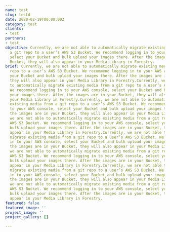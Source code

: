 ```yaml
---
name: test
slug: testd
date: 2020-02-19T00:00:00Z
category: test
clients:
- test
partners:
- test
objective: Currently, we are not able to automatically migrate existing media from
  a git repo to a user’s AWS S3 Bucket. We recommend logging in to your AWS console,
  select your Bucket and bulk upload your images there. After the images are in your
  Bucket, they will also appear in your Media Library in Forestry.
brief: Currently, we are not able to automatically migrate existing media from a git
  repo to a user’s AWS S3 Bucket. We recommend logging in to your AWS console, select
  your Bucket and bulk upload your images there. After the images are in your Bucket,
  they will also appear in your Media Library in Forestry.Currently, we are not able
  to automatically migrate existing media from a git repo to a user’s AWS S3 Bucket.
  We recommend logging in to your AWS console, select your Bucket and bulk upload
  your images there. After the images are in your Bucket, they will also appear in
  your Media Library in Forestry.Currently, we are not able to automatically migrate
  existing media from a git repo to a user’s AWS S3 Bucket. We recommend logging in
  to your AWS console, select your Bucket and bulk upload your images there. After
  the images are in your Bucket, they will also appear in your Media Library in Forestry.Currently,
  we are not able to automatically migrate existing media from a git repo to a user’s
  AWS S3 Bucket. We recommend logging in to your AWS console, select your Bucket and
  bulk upload your images there. After the images are in your Bucket, they will also
  appear in your Media Library in Forestry.Currently, we are not able to automatically
  migrate existing media from a git repo to a user’s AWS S3 Bucket. We recommend logging
  in to your AWS console, select your Bucket and bulk upload your images there. After
  the images are in your Bucket, they will also appear in your Media Library in Forestry.Currently,
  we are not able to automatically migrate existing media from a git repo to a user’s
  AWS S3 Bucket. We recommend logging in to your AWS console, select your Bucket and
  bulk upload your images there. After the images are in your Bucket, they will also
  appear in your Media Library in Forestry.Currently, we are not able to automatically
  migrate existing media from a git repo to a user’s AWS S3 Bucket. We recommend logging
  in to your AWS console, select your Bucket and bulk upload your images there. After
  the images are in your Bucket, they will also appear in your Media Library in Forestry.Currently,
  we are not able to automatically migrate existing media from a git repo to a user’s
  AWS S3 Bucket. We recommend logging in to your AWS console, select your Bucket and
  bulk upload your images there. After the images are in your Bucket, they will also
  appear in your Media Library in Forestry.
featured: false
featured_image: ''
project_image: ''
project_gallery: []

---
```

